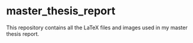 # master_thesis_report
This repository contains all the LaTeX files and images used in my master thesis report.
